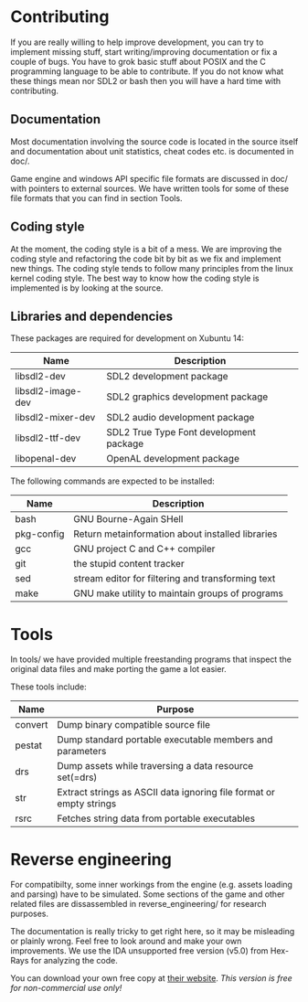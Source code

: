 # Contributing

If you are really willing to help improve development, you can try to implement
missing stuff, start writing/improving documentation or fix a couple of bugs.
You have to grok basic stuff about POSIX and the C programming language to be
able to contribute. If you do not know what these things mean nor SDL2 or bash
then you will have a hard time with contributing.

## Documentation

Most documentation involving the source code is located in the source itself and
documentation about unit statistics, cheat codes etc. is documented in doc/.

Game engine and windows API specific file formats are discussed in doc/ with
pointers to external sources. We have written tools for some of these file
formats that you can find in section Tools.

## Coding style

At the moment, the coding style is a bit of a mess. We are improving the coding
style and refactoring the code bit by bit as we fix and implement new things.
The coding style tends to follow many principles from the linux kernel coding
style. The best way to know how the coding style is implemented is by looking at
the source.

## Libraries and dependencies

These packages are required for development on Xubuntu 14:

Name              | Description
------------------|----------------------------------------
libsdl2-dev       | SDL2 development package
libsdl2-image-dev | SDL2 graphics development package
libsdl2-mixer-dev | SDL2 audio development package
libsdl2-ttf-dev   | SDL2 True Type Font development package
libopenal-dev     | OpenAL development package

The following commands are expected to be installed:

Name        | Description
------------|--------------------------------------------------
bash        | GNU Bourne-Again SHell
pkg-config  | Return metainformation about installed libraries
gcc         | GNU project C and C++ compiler
git         | the stupid content tracker
sed         | stream editor for filtering and transforming text
make        | GNU make utility to maintain groups of programs

# Tools

In tools/ we have provided multiple freestanding programs that inspect the
original data files and make porting the game a lot easier.

These tools include:

Name    | Purpose
--------|-------------------------------------------------------------------
convert | Dump binary compatible source file
pestat  | Dump standard portable executable members and parameters
drs     | Dump assets while traversing a data resource set(=drs)
str     | Extract strings as ASCII data ignoring file format or empty strings
rsrc    | Fetches string data from portable executables

# Reverse engineering

For compatibilty, some inner workings from the engine (e.g. assets loading and
parsing) have to be simulated. Some sections of the game and other related files
are dissassembled in reverse_engineering/ for research purposes.

The documentation is really tricky to get right here, so it may be misleading or
plainly wrong. Feel free to look around and make your own improvements. We use
the IDA unsupported free version (v5.0) from Hex-Rays for analyzing the code.

You can download your own free copy at [their website](https://www.hex-rays.com/products/ida/support/download_freeware.shtml).
*This version is free for non-commercial use only!*
